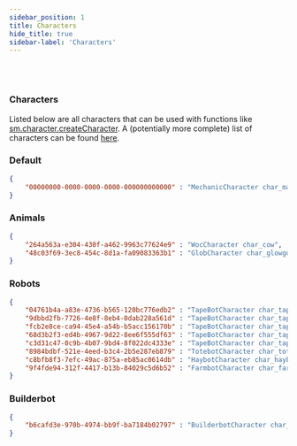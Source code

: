 ```yaml
---
sidebar_position: 1
title: Characters
hide_title: true
sidebar-label: 'Characters'
---
```


<br></br>

### Characters

Listed below are all characters that can be used with functions like [sm.character.createCharacter](/docs/Game-Script-Environment/Static-Functions/sm.character#createcharacter).
A (potentially more complete) list of characters can be found [here](https://github.com/Vajdani/sm_docs/blob/master/Lists/Characters.txt).

### Default

```json
{
    "00000000-0000-0000-0000-000000000000" : "MechanicCharacter char_male_tp"
}
```

### Animals

```json
{
    "264a563a-e304-430f-a462-9963c77624e9" : "WocCharacter char_cow",
	"48c03f69-3ec8-454c-8d1a-fa09083363b1" : "GlobCharacter char_glowgorp"
}
```

### Robots

```json
{
    "04761b4a-a83e-4736-b565-120bc776edb2" : "TapeBotCharacter char_tapebot",
    "9dbbd2fb-7726-4e8f-8eb4-0dab228a561d" : "TapeBotCharacter char_tapebot02",
    "fcb2e8ce-ca94-45e4-a54b-b5acc156170b" : "TapeBotCharacter char_tapebot03",
    "68d3b2f3-ed4b-4967-9d22-8ee6f555df63" : "TapeBotCharacter char_tapebot04",
    "c3d31c47-0c9b-4b07-9bd4-8f022dc4333e" : "TapeBotCharacter char_tapebot_red",
    "8984bdbf-521e-4eed-b3c4-2b5e287eb879" : "TotebotCharacter char_totebot",
    "c8bfb8f3-7efc-49ac-875a-eb85ac0614db" : "HaybotCharacter char_haybot",
    "9f4fde94-312f-4417-b13b-84029c5d6b52" : "FarmbotCharacter char_farmbot"
}
```

### Builderbot

```json
{
    "b6cafd3e-970b-4974-bb9f-ba7184b02797" : "BuilderbotCharacter char_builderbot_tp"
}
```